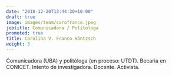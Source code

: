 ```yaml
---
date: "2018-12-20T13:44:30+10:00"
draft: true
image: images/team/carofranco.jpeg
jobtitle: Comunicadora / Politóloga
promoted: true
title: Carolina V. Franco Häntzsch
weight: 3
---
```


Comunicadora (UBA) y politóloga (en proceso: UTDT). Becaria en CONICET. Intento de investigadora. Docente. Activista. 
